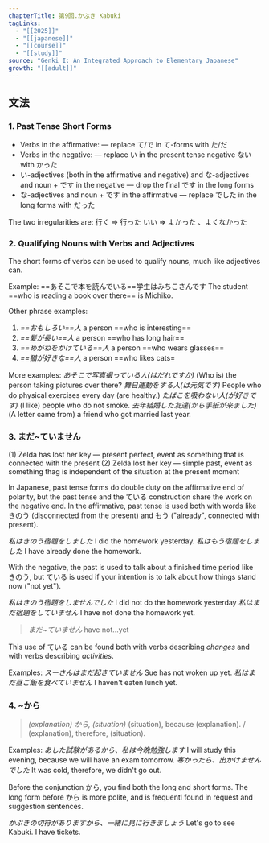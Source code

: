 ```yaml
---
chapterTitle: 第9回.かぶき Kabuki
tagLinks:
  - "[[2025]]"
  - "[[japanese]]"
  - "[[course]]"
  - "[[study]]"
source: "Genki I: An Integrated Approach to Elementary Japanese"
growth: "[[adult]]"
---
```

## 文法

### 1. Past Tense Short Forms

- Verbs in the affirmative:
	— replace て/で in て-forms with た/だ
- Verbs in the negative:
	— replace い in the present tense negative ない with かった
- い-adjectives (both in the affirmative and negative) and な-adjectives and noun + です in the negative
	— drop the final です in the long forms
- な-adjectives and noun + です in the affirmative
	— replace でした in the long forms with だった

The two irregularities are:
行く => 行った
いい => よかった 、よくなかった

### 2. Qualifying Nouns with Verbs and Adjectives

The short forms of verbs can be used to qualify nouns, much like adjectives can. 

Example:
==あそこで本を読んでいる==学生はみちこさんです
The student ==who is reading a book over there== is Michiko. 

Other phrase examples:
1. *==おもしろい==人* a person ==who is interesting==
2. *==髪が長い==人* a person ==who has long hair==
3. *==めがねをかけている==人* a person ==who wears glasses==
4. *==猫が好きな==人* a person ==who likes cats=

More examples:
	*あそこで写真撮っている人(はだれですか)* (Who is) the person taking pictures over there?
	*舞日運動をする人(は元気です)* People who do physical exercises every day (are healthy.) 
	*たばこを吸わない人(が好きです)* (I like) people who do not smoke. 
	*去年結婚した友達(から手紙が来ました)* (A letter came from) a friend who got married last year. 

### 3. まだ~ていません

(1) Zelda has lost her key — present perfect, event as something that is connected with the present 
(2) Zelda lost her key — simple past, event as something thag is independent of the situation at the present moment

In Japanese, past tense forms do double duty on the affirmative end of polarity, but the past tense and the ている construction share the work on the negative end. In the affirmative, past tense is used both with words like きのう (disconnected from the present) and もう ("already", connected with present). 

*私はきのう宿題をしました* I did the homework yesterday.
*私はもう宿題をしました* I have already done the homework.

With the negative, the past is used to talk about a finished time period like きのう, but ている is used if your intention is to talk about how things stand now ("not yet").

*私はきのう宿題をしませんでした* I did not do the homework yesterday
*私はまだ宿題をしていません* I have not done the homework yet. 

>*まだ~ていません* have not...yet

This use of ている can be found both with verbs describing *changes* and with verbs describing *activities*. 

Examples:
	*スーさんはまだ起きていません* Sue has not woken up yet. 
	*私はまだ昼ご飯を食べていません* I haven't eaten lunch yet. 

### 4. ~から

>*(explanation) から, (situation)* (situation), because (explanation). / (explanation), therefore, (situation). 

Examples:
	*あした試験があるから、私は今晩勉強します* I will study this evening, because we will have an exam tomorrow. 
	*寒かったら、出かけませんでした* It was cold, therefore, we didn't go out. 

Before the conjunction から, you find both the long and short forms. The long form before から is more polite, and is frequentl found in request and suggestion sentences. 

*かぶきの切符がありますから、一緒に見に行きましょう* Let's go to see Kabuki. I have tickets. 

